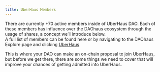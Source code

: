 ```yaml
---
title: UberHaus Members
---
```

 
There are currently +70 active members inside of UberHaus DAO.  Each of these members has influence over the DAOhaus ecosystem through the usage of shares, a concept we’ll introduce below.  
A full list of members can be found here or by navigating to the DAOhaus Explore page and clicking [UberHaus](https://app.daohaus.club/dao/0x64/0x4bec8e49aa44bb520bd5e29d6358e22464b5eb68)
 
This is where your DAO can make an on-chain proposal to join UberHaus, but before we get there, there are some things we need to cover that will improve your chances of getting admitted into UberHaus.
